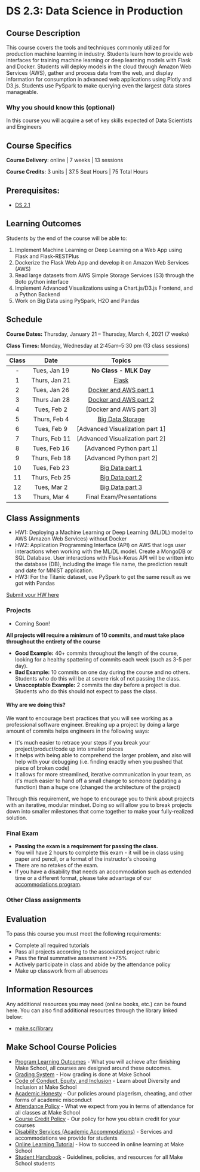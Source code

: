 # DS 2.3: Data Science in Production

## Course Description

This course covers the tools and techniques commonly utilized for production machine learning in industry. Students learn how to provide web interfaces for training machine learning or deep learning models with Flask and Docker. Students will deploy models in the cloud through Amazon Web Services (AWS), gather and process data from the web, and display information for consumption in advanced web applications using Plotly and D3.js. Students use PySpark to make querying even the largest data stores manageable.

### Why you should know this (optional)

In this course you will acquire a set of key skills expected of Data Scientists and Engineers

## Course Specifics

**Course Delivery**: online | 7 weeks | 13 sessions

**Course Credits**: 3 units | 37.5 Seat Hours | 75 Total Hours

## Prerequisites:  

- [DS 2.1](https://github.com/Make-School-Courses/DS-2.1-Machine-Learning)

## Learning Outcomes

Students by the end of the course will be able to:

1. Implement Machine Learning or Deep Learning on a Web App using Flask and Flask-RESTPlus
1. Dockerize the Flask Web App and develop it on Amazon Web Services (AWS)
1. Read large datasets from AWS Simple Storage Services (S3) through the Boto  python interface
1. Implement Advanced Visualizations using a Chart.js/D3.js Frontend, and a Python Backend
1. Work on Big Data using PySpark, H2O and Pandas



## Schedule
**Course Dates:** Thursday, January 21 – Thursday, March 4, 2021 (7 weeks)

**Class Times:** Monday, Wednesday at 2:45am–5:30 pm (13 class sessions)

| Class |     Date      |             Topics              |
| :---: | :-----------: | :-----------------------------: |
|   -   | Tues, Jan 19  |     **No Class - MLK Day**      |
|   1   | Thurs, Jan 21 |             [Flask]             |
|   2   | Tues, Jan 26  |     [Docker and AWS part 1]     |
|   3   | Thurs Jan 28  |     [Docker and AWS part 2]     |
|   4   |  Tues, Feb 2  |     [Docker and AWS part 3]     |
|   5   | Thurs, Feb 4  |       [Big Data Storage]        |
|   6   |  Tues, Feb 9  | [Advanced Visualization part 1] |
|   7   | Thurs, Feb 11 | [Advanced Visualization part 2] |
|   8   | Tues, Feb 16  |    [Advanced Python part 1]     |
|   9   | Thurs, Feb 18 |    [Advanced Python part 2]     |
|  10   | Tues, Feb 23  |        [Big Data part 1]        |
|  11   | Thurs, Feb 25 |        [Big Data part 2]        |
|  12   |  Tues, Mar 2  |        [Big Data part 3]        |
|  13   | Thurs, Mar 4  |    Final Exam/Presentations     |




[Flask]: Lessons/Flask.md
[Docker and AWS part 1]: Lessons/DockerAWS.md
[Docker and AWS part 2]: Lessons/DockerAWS.md 
[Big Data Storage]: Lessons/BigDataStorage.md
[Advance Visualization part 1]: Lessons/AdvanceVisualization.md
[Advance Visualization part 2]: Lessons/AdvanceVisualization.md
[Advance Python part 1]: Lessons/AdvancePython.md
[Advance Python part 2]: Lessons/AdvancePython.md
[Big Data part 1]: Lessons/BigData.md
[Big Data part 2]: Lessons/BigData.md
[Big Data part 3]: Lessons/BigData.md



## Class Assignments



* HW1: Deploying a Machine Learning or Deep Learning (ML/DL) model to AWS (Amazon Web Services) without Docker
* HW2: Application Programming Interface (API) on AWS that logs user interactions when working with the ML/DL model. Create a MongoDB or SQL Database. User interactions with Flask-Keras API will be written into the database (DB), including the image file name, the prediction result and date for MNIST application.
* HW3: For the Titanic dataset, use PySpark to get the same result as we got with Pandas

[Submit your HW here](https://docs.google.com/spreadsheets/d/1liWZs-aShDquz_LEB7B2YTzGF7VA_J7mWUFQxL3eR5M/edit#gid=139168632)
### Projects

- Coming Soon!

**All projects will require a minimum of 10 commits, and must take place throughout the entirety of the course**

- **Good Example:** 40+ commits throughout the length of the course, looking for a healthy spattering of commits each week (such as 3-5 per day).
- **Bad Example:** 10 commits on one day during the course and no others. Students who do this will be at severe risk of not passing the class.
- **Unacceptable Example:** 2 commits the day before a project is due. Students who do this should not expect to pass the class.

#### Why are we doing this?

We want to encourage best practices that you will see working as a professional software engineer. Breaking up a project by doing a large amount of commits helps engineers in the following ways:

- It's much easier to retrace your steps if you break your project/product/code up into smaller pieces
- It helps with being able to comprehend the larger problem, and also will help with your debugging (i.e. finding exactly when you pushed that piece of broken code)
- It allows for more streamlined, iterative communication in your team, as it's much easier to hand off a small change to someone (updating a function) than a huge one (changed the architecture of the project)

Through this requirement, we hope to encourage you to think about projects with an iterative, modular mindset. Doing so will allow you to break projects down into smaller milestones that come together to make your fully-realized solution.

### Final Exam

-  **Passing the exam is a requirement for passing the class.**
- You will have 2 hours to complete this exam - it will be in class using paper and pencil, or a format of the instructor's choosing
- There are no retakes of the exam.
- If you have a disability that needs an accommodation such as extended time or a different format, please take advantage of our [accommodations program](make.sc/disability-policy).

### Other Class assignments

## Evaluation
To pass this course you must meet the following requirements:

- Complete all required tutorials
- Pass all projects according to the associated project rubric
- Pass the final summative assessment >=75%
- Actively participate in class and abide by the attendance policy
- Make up classwork from all absences

##  Information Resources

Any additional resources you may need (online books, etc.) can be found here. You can also find additional resources through the library linked below:

- [make.sc/library](http://make.sc/library)


## Make School Course Policies

- [Program Learning Outcomes](https://make.sc/program-learning-outcomes) - What you will achieve after finishing Make School, all courses are designed around these outcomes.
- [Grading System](https://make.sc/grading-system) - How grading is done at Make School
- [Code of Conduct, Equity, and Inclusion](https://make.sc/code-of-conduct) - Learn about Diversity and Inclusion at Make School
- [Academic Honesty](https://make.sc/academic-honesty-policy) - Our policies around plagerism, cheating, and other forms of academic misconduct
- [Attendance Policy](https://make.sc/attendance-policy) - What we expect from you in terms of attendance for all classes at Make School
- [Course Credit Policy](https://make.sc/course-credit-policy) - Our policy for how you obtain credit for your courses
- [Disability Services (Academic Accommodations)](https://make.sc/disability-services) - Services and accommodations we provide for students
- [Online Learning Tutorial](https://make.sc/online-learning-tutorial) - How to succeed in online learning at Make School
- [Student Handbook](https://make.sc/student-handbook) - Guidelines, policies, and resources for all Make School students
